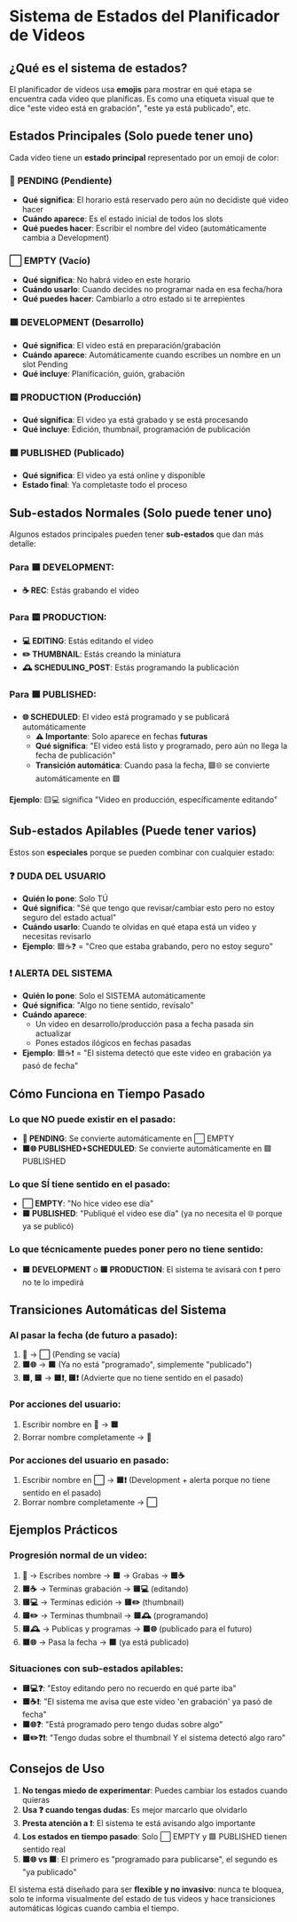 # Sistema de Estados del Planificador de Videos

## ¿Qué es el sistema de estados?

El planificador de videos usa **emojis** para mostrar en qué etapa se encuentra cada video que planificas. Es como una etiqueta visual que te dice "este video está en grabación", "este ya está publicado", etc.

## Estados Principales (Solo puede tener uno)

Cada video tiene un **estado principal** representado por un emoji de color:

### 📅 **PENDING (Pendiente)**
- **Qué significa**: El horario está reservado pero aún no decidiste qué video hacer
- **Cuándo aparece**: Es el estado inicial de todos los slots
- **Qué puedes hacer**: Escribir el nombre del video (automáticamente cambia a Development)

### ⬜ **EMPTY (Vacío)**  
- **Qué significa**: No habrá video en este horario
- **Cuándo usarlo**: Cuando decides no programar nada en esa fecha/hora
- **Qué puedes hacer**: Cambiarlo a otro estado si te arrepientes

### 🟦 **DEVELOPMENT (Desarrollo)**
- **Qué significa**: El video está en preparación/grabación
- **Cuándo aparece**: Automáticamente cuando escribes un nombre en un slot Pending
- **Qué incluye**: Planificación, guión, grabación

### 🟨 **PRODUCTION (Producción)**
- **Qué significa**: El video ya está grabado y se está procesando
- **Qué incluye**: Edición, thumbnail, programación de publicación

### 🟩 **PUBLISHED (Publicado)**
- **Qué significa**: El video ya está online y disponible
- **Estado final**: Ya completaste todo el proceso

## Sub-estados Normales (Solo puede tener uno)

Algunos estados principales pueden tener **sub-estados** que dan más detalle:

### Para 🟦 DEVELOPMENT:
- **☕ REC**: Estás grabando el video

### Para 🟨 PRODUCTION:
- **💻 EDITING**: Estás editando el video
- **✏️ THUMBNAIL**: Estás creando la miniatura
- **🕰️ SCHEDULING_POST**: Estás programando la publicación

### Para 🟩 PUBLISHED:
- **🌐 SCHEDULED**: El video está programado y se publicará automáticamente
  - **⚠️ Importante**: Solo aparece en fechas **futuras**
  - **Qué significa**: "El video está listo y programado, pero aún no llega la fecha de publicación"
  - **Transición automática**: Cuando pasa la fecha, 🟩🌐 se convierte automáticamente en 🟩

**Ejemplo**: 🟨💻 significa "Video en producción, específicamente editando"

## Sub-estados Apilables (Puede tener varios)

Estos son **especiales** porque se pueden combinar con cualquier estado:

### ❓ **DUDA DEL USUARIO**
- **Quién lo pone**: Solo TÚ
- **Qué significa**: "Sé que tengo que revisar/cambiar esto pero no estoy seguro del estado actual"
- **Cuándo usarlo**: Cuando te olvidas en qué etapa está un video y necesitas revisarlo
- **Ejemplo**: 🟦☕❓ = "Creo que estaba grabando, pero no estoy seguro"

### ❗ **ALERTA DEL SISTEMA**
- **Quién lo pone**: Solo el SISTEMA automáticamente
- **Qué significa**: "Algo no tiene sentido, revísalo"
- **Cuándo aparece**: 
  - Un video en desarrollo/producción pasa a fecha pasada sin actualizar
  - Pones estados ilógicos en fechas pasadas
- **Ejemplo**: 🟦☕❗ = "El sistema detectó que este video en grabación ya pasó de fecha"

## Cómo Funciona en Tiempo Pasado

### Lo que NO puede existir en el pasado:
- **📅 PENDING**: Se convierte automáticamente en ⬜ EMPTY
- **🟩🌐 PUBLISHED+SCHEDULED**: Se convierte automáticamente en 🟩 PUBLISHED

### Lo que SÍ tiene sentido en el pasado:
- **⬜ EMPTY**: "No hice video ese día"
- **🟩 PUBLISHED**: "Publiqué el video ese día" (ya no necesita el 🌐 porque ya se publicó)

### Lo que técnicamente puedes poner pero no tiene sentido:
- **🟦 DEVELOPMENT** o **🟨 PRODUCTION**: El sistema te avisará con ❗ pero no te lo impedirá

## Transiciones Automáticas del Sistema

### Al pasar la fecha (de futuro a pasado):
1. **📅** → **⬜** (Pending se vacía)
2. **🟩🌐** → **🟩** (Ya no está "programado", simplemente "publicado")
3. **🟦, 🟨** → **🟦❗, 🟨❗** (Advierte que no tiene sentido en el pasado)

### Por acciones del usuario:
1. Escribir nombre en **📅** → **🟦**
2. Borrar nombre completamente → **📅**

### Por acciones del usuario en pasado:
1. Escribir nombre en **⬜** → **🟦❗** (Development + alerta porque no tiene sentido en el pasado)
2. Borrar nombre completamente → **⬜**

## Ejemplos Prácticos

### Progresión normal de un video:
1. **📅** → Escribes nombre → **🟦** → Grabas → **🟦☕**
2. **🟦☕** → Terminas grabación → **🟨💻** (editando)
3. **🟨💻** → Terminas edición → **🟨✏️** (thumbnail)
4. **🟨✏️** → Terminas thumbnail → **🟨🕰️** (programando)
5. **🟨🕰️** → Publicas y programas → **🟩🌐** (publicado para el futuro)
6. **🟩🌐** → Pasa la fecha → **🟩** (ya está publicado)

### Situaciones con sub-estados apilables:
- **🟨💻❓**: "Estoy editando pero no recuerdo en qué parte iba"
- **🟦☕❗**: "El sistema me avisa que este video 'en grabación' ya pasó de fecha"
- **🟩🌐❓**: "Está programado pero tengo dudas sobre algo"
- **🟨✏️❓❗**: "Tengo dudas sobre el thumbnail Y el sistema detectó algo raro"

## Consejos de Uso

1. **No tengas miedo de experimentar**: Puedes cambiar los estados cuando quieras
2. **Usa ❓ cuando tengas dudas**: Es mejor marcarlo que olvidarlo
3. **Presta atención a ❗**: El sistema te está avisando algo importante
4. **Los estados en tiempo pasado**: Solo ⬜ EMPTY y 🟩 PUBLISHED tienen sentido real
5. **🟩🌐 vs 🟩**: El primero es "programado para publicarse", el segundo es "ya publicado"

El sistema está diseñado para ser **flexible y no invasivo**: nunca te bloquea, solo te informa visualmente del estado de tus videos y hace transiciones automáticas lógicas cuando cambia el tiempo.